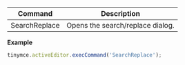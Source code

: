 
| Command       | Description                      |
| ------------- | -------------------------------- |
| SearchReplace | Opens the search/replace dialog. |

**Example**

```js
tinymce.activeEditor.execCommand('SearchReplace');
```
